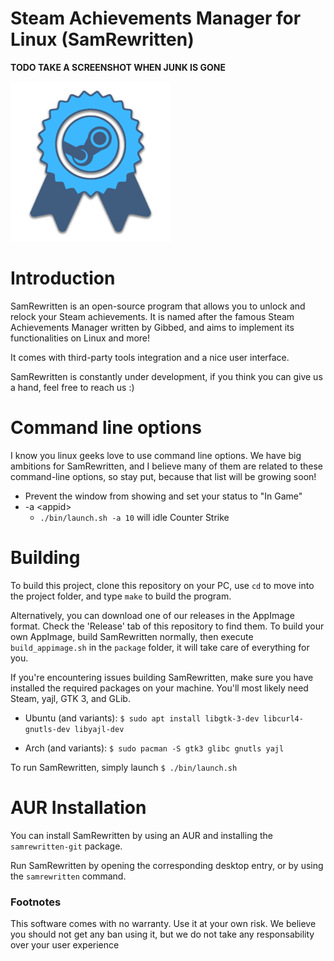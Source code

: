 Steam Achievements Manager for Linux (SamRewritten)
===

**TODO TAKE A SCREENSHOT WHEN JUNK IS GONE**

![SamRewritten logo](assets/icon.png)

# Introduction

SamRewritten is an open-source program that allows you to unlock and relock your Steam achievements. It is named after the famous Steam Achievements Manager written by Gibbed, and aims to implement its functionalities on Linux and more!

It comes with third-party tools integration and a nice user interface.

SamRewritten is constantly under development, if you think you can give us a hand, feel free to reach us :)

# Command line options

I know you linux geeks love to use command line options.
We have big ambitions for SamRewritten, and I believe many of them are related to these command-line options, so stay put, because that list will be growing soon!

* Prevent the window from showing and set your status to "In Game"
* -a \<appid\>
	* `./bin/launch.sh -a 10` will idle Counter Strike

# Building

To build this project, clone this repository on your PC, use `cd` to move into the project folder, and type `make` to build the program.

Alternatively, you can download one of our releases in the AppImage format. Check the 'Release' tab of this repository to find them.
To build your own AppImage, build SamRewritten normally, then execute `build_appimage.sh` in the `package` folder, it will take care of everything for you.

If you're encountering issues building SamRewritten, make sure you have installed the required packages on your machine. You'll most likely need Steam, yajl, GTK 3, and GLib.

* Ubuntu (and variants): `$ sudo apt install libgtk-3-dev libcurl4-gnutls-dev libyajl-dev`

* Arch (and variants): `$ sudo pacman -S gtk3 glibc gnutls yajl`

To run SamRewritten, simply launch `$ ./bin/launch.sh`

# AUR Installation

You can install SamRewritten by using an AUR and installing the `samrewritten-git` package.

Run SamRewritten by opening the corresponding desktop entry, or by using the `samrewritten` command.

### Footnotes

This software comes with no warranty. Use it at your own risk. We believe you should not get any ban using it, but we do not take any responsability over your user experience

